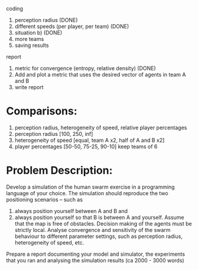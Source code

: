 coding
1. perception radius (DONE)
2. different speeds (per player, per team) (DONE)
3. situation b) (DONE)
4. more teams
5. saving results

report
1. metric for convergence (entropy, relative density) (DONE)
2. Add and plot a metric that uses the desired vector of agents in team A and B
3. write report

# Comparisons:
1. perception radius, heterogeneity of speed, relative player percentages
2. perception radius [100, 250, inf]
3. heterogeneity of speed [equal, team A x2, half of A and B x2]
4. player percentages [50-50, 75-25, 90-10]
keep teams of 6


# Problem Description:
Develop a simulation of the human swarm exercise in a programming language of your choice. 
The simulation should reproduce the two positioning scenarios – such as 
1. always position yourself between A and B and
2. always position yourself so that B is between A and yourself. 
Assume that the map is free of obstacles. Decision making of the agents must be strictly local. Analyse convergence and sensitivity of the swarm behaviour to different parameter settings, such as perception radius, heterogeneity of speed, etc.

Prepare a report documenting your model and simulator, the experiments that you ran and analysing the
simulation results (ca 2000 - 3000 words)